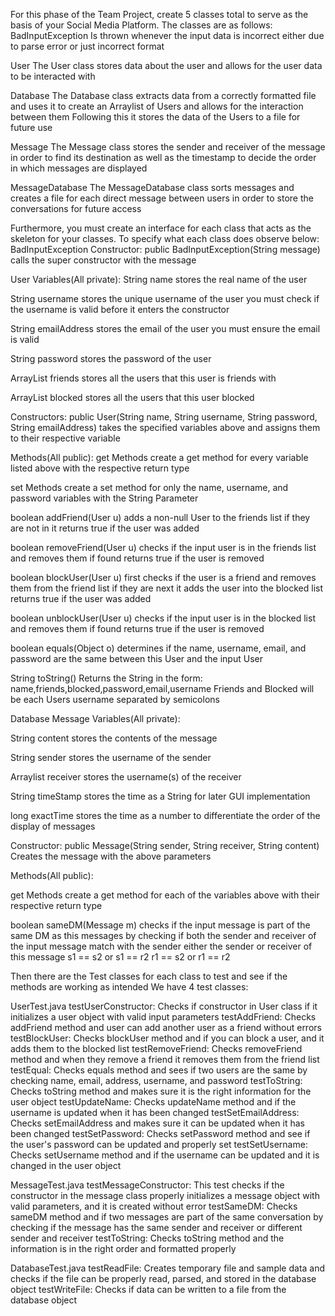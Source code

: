 For this phase of the Team Project, create 5 classes total to serve as the basis of your Social Media Platform. The classes are as follows:
BadInputException
Is thrown whenever the input data is incorrect either due to parse error or just incorrect format

User
The User class stores data about the user and allows for the user data to be interacted with

Database
The Database class extracts data from a correctly formatted file and uses it to create an Arraylist of Users and allows for the interaction between them
Following this it stores the data of the Users to a file for future use

Message
The Message class stores the sender and receiver of the message in order to find its destination as well as the timestamp to decide the order in which messages are displayed

MessageDatabase
The MessageDatabase class sorts messages and creates a file for each direct message between users in order to store the conversations for future access

Furthermore, you must create an interface for each class that acts as the skeleton for your classes. To specify what each class does observe below:
BadInputException
Constructor:
public BadInputException(String message)
calls the super constructor with the message

User
Variables(All private):
String name
stores the real name of the user

String username
stores the unique username of the user
you must check if the username is valid before it enters the constructor

String emailAddress
stores the email of the user
you must ensure the email is valid

String password
stores the password of the user

ArrayList<User> friends
stores all the users that this user is friends with

ArrayList<User> blocked
stores all the users that this user blocked

Constructors:
public User(String name, String username, String password, String emailAddress)
takes the specified variables above and assigns them to their respective variable

Methods(All public):
get Methods
create a get method for every variable listed above with the respective return type

set Methods
create a set method for only the name, username, and password variables with the String Parameter

boolean addFriend(User u)
adds a non-null User to the friends list if they are not in it
returns true if the user was added

boolean removeFriend(User u)
checks if the input user is in the friends list and removes them if found
returns true if the user is removed

boolean blockUser(User u)
first checks if the user is a friend and removes them from the friend list if they are
next it adds the user into the blocked list
returns true if the user was added

boolean unblockUser(User u)
checks if the input user is in the blocked list and removes them if found
returns true if the user is removed

boolean equals(Object o)
determines if the name, username, email, and password are the same between this User and the input User

String toString()
Returns the String in the form:
name,friends,blocked,password,email,username
Friends and Blocked will be each Users username separated by semicolons

Database
Message
Variables(All private):

String content
stores the contents of the message

String sender
stores the username of the sender

Arraylist<String> receiver
stores the username(s) of the receiver

String timeStamp
stores the time as a String for later GUI implementation

long exactTime
stores the time as a number to differentiate the order of the display of messages

Constructor:
public Message(String sender, String receiver, String content)
Creates the message with the above parameters

Methods(All public):

get Methods
create a get method for each of the variables above with their respective return type

boolean sameDM(Message m)
checks if the input message is part of the same DM as this messages by checking if both the sender and receiver of the input message match with the sender either the sender or receiver of this message
s1 == s2 or s1 == r2
r1 == s2 or r1 == r2

Then there are the Test classes for each class to test and see if the methods are working as intended
We have 4 test classes:

UserTest.java
testUserConstructor:
Checks if constructor in User class if it initializes a user object with valid input parameters
testAddFriend:
Checks addFriend method and user can add another user as a friend without errors
testBlockUser:
Checks blockUser method and if you can block a user, and it adds them to the blocked list
testRemoveFriend:
Checks removeFriend method and when they remove a friend it removes them from the friend list
testEqual: 
Checks equals method and sees if two users are the same by checking name, email, address, username, and password
testToString:
Checks toString method and makes sure it is the right information for the user object
testUpdateName:
Checks updateName method and if the username is updated when it has been changed
testSetEmailAddress:
Checks setEmailAddress  and makes sure it can be updated when it has been changed
testSetPassword:
Checks setPassword method and see if the user's password can be updated and properly set
testSetUsername:
Checks setUsername method and if the username can be updated and it is changed in the user object

MessageTest.java
testMessageConstructor:
This test checks if the constructor in the message class properly initializes a message object with valid parameters, and it is created without error
testSameDM:
Checks sameDM method and if two messages are part of the same conversation by checking if the message has the same sender and receiver or different sender and receiver
testToString:
Checks toString method and the information is in the right order and formatted properly

DatabaseTest.java
testReadFile:
Creates temporary file and sample data and checks if the file can be properly read, parsed, and stored in the database object
testWriteFile:
Checks if data can be written to a file from the database object